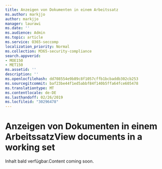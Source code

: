 ```yaml
---
title: Anzeigen von Dokumenten in einem Arbeitssatz
ms.author: markjjo
author: markjjo
manager: laurawi
ms.date: ''
ms.audience: Admin
ms.topic: article
ms.service: O365-seccomp
localization_priority: Normal
ms.collection: M365-security-compliance
search.appverid:
- MOE150
- MET150
ms.assetid: ''
description: ''
ms.openlocfilehash: dd708554e9b89c8f1057cffb1bcbaddb302cb253
ms.sourcegitcommit: baf23be44f1ed5abbf84f140b5ffa64fce605478
ms.translationtype: MT
ms.contentlocale: de-DE
ms.lasthandoff: 02/26/2019
ms.locfileid: "30296478"
---
```

# <a name="view-documents-in-a-working-set"></a><span data-ttu-id="c936a-102">Anzeigen von Dokumenten in einem Arbeitssatz</span><span class="sxs-lookup"><span data-stu-id="c936a-102">View documents in a working set</span></span>

<span data-ttu-id="c936a-103">Inhalt bald verfügbar.</span><span class="sxs-lookup"><span data-stu-id="c936a-103">Content coming soon.</span></span>